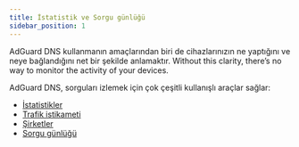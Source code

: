```yaml
---
title: İstatistik ve Sorgu günlüğü
sidebar_position: 1
---
```


AdGuard DNS kullanmanın amaçlarından biri de cihazlarınızın ne yaptığını ve neye bağlandığını net bir şekilde anlamaktır. Without this clarity, there’s no way to monitor the activity of your devices.

AdGuard DNS, sorguları izlemek için çok çeşitli kullanışlı araçlar sağlar:

- [İstatistikler](/private-dns/statistics-and-log/statistics.md)
- [Trafik istikameti](/private-dns/statistics-and-log/traffic-destination.md)
- [Şirketler](/private-dns/statistics-and-log/companies.md)
- [Sorgu günlüğü](/private-dns/statistics-and-log/query-log.md)
